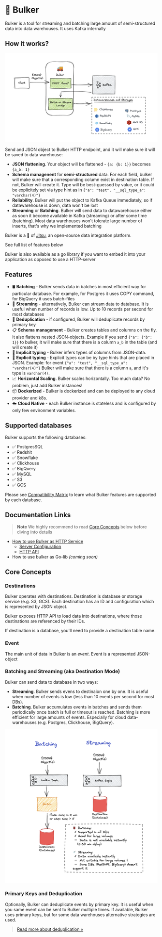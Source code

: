 # 🚚 Bulker

Bulker is a tool for streaming and batching large amount of semi-structured data into data warehouses. It uses Kafka internally

## How it works?

<p align="center">
<img src="./.docs/assets/bulker-summary.excalidraw.png" width="600" />
</p>

Send and JSON object to Bulker HTTP endpoint, and it will make sure it will be saved to data warehouse:
 
 * **JSON flattening**. Your object will be flattened - `{a: {b: 1}}` becomes `{a_b: 1}`
 * **Schema managenent** for **semi-structured** data. For each field, bulker will make sure that a corresponding column exist in destination table. If not, Bulker
will create it. Type will be best-guessed by value, or it could be explicitely set via type hint as in `{"a": "test", "__sql_type_a": "varchar(4)"}`
 * **Reliability**. Bulker will put the object to Kafka Queue immediately, so if datawarehouse is down, data won't be lost
 * **Streaming** or **Batching**. Bulker will send data to datawarehouse either as soon it become available  in Kafka (streaming) or after some time (batching). Most
data warehouses won't tolerate large number of inserts, that's why we implemented batching


Bulker is a 💜 of [Jitsu](https://github.com/jitsucom/jitsu), an open-source data integration platform.

See full list of features below


Bulker is also available as a go library if you want to embed it into your application as opposed to use a HTTP-server

## Features

* 🛢️ **Batching** - Bulker sends data in batches in most efficient way for particular database. For example, for Postgres it uses 
COPY command, for BigQuery it uses batch-files
* 🚿 **Streaming** - alternatively, Bulker can stream data to database. It is useful when number of records is low. Up to 10 records
per second for most databases
* 🐫 **Deduplication** - if configured, Bulker will deduplicate records by primary key 
* 📋 **Schema management** - Bulker creates tables and columns on the fly. It also flattens nested JSON-objects. Example if you send `{"a": {"b": 1}}` to 
bulker, it will make sure that there is a column `a_b` in the table (and will create it)
* 🦾 **Implicit typing** - Bulker infers types of columns from JSON-data.
* 📌 **Explicit typing** - Explicit types can be by type hints that are placed in JSON. Example: for event `{"a": "test", "__sql_type_a": "varchar(4)"}`
Bulker will make sure that there is a column `a`, and it's type is `varchar(4)`.
* 📈 **Horizontal Scaling**. Bulker scales horizontally. Too much data? No problem, just add Bulker instances!
* 📦 **Dockerized** - Bulker is dockerized and can be deployed to any cloud provider and k8s. 
* ☁️ **Cloud Native** - each Bulker instance is stateless and is configured by only few environment variables. 

## Supported databases

Bulker supports the following databases:

 * ✅ PostgresSQL <br/>
 * ✅ Redshit <br/>
 * ✅ Snowflake <br/>
 * ✅ Clickhouse <br/>
 * ✅ BigQuery <br/>
 * ✅ MySQL <br/>
 * ✅ S3 <br/>
 * ✅ GCS <br/>

Please see  [Compatibility Matrix](.docs/db-feature-matrix.md) to learn what Bulker features are supported by each database.


## Documentation Links

> **Note**
> We highly recommend to read [Core Concepts](#core-concepts) below before diving into details

* [How to use Bulker as HTTP Service](./.docs/server-config.md)
  * [Server Configuration](./.docs/server-config.md)  
  * [HTTP API](./.docs/http-api.md)
* How to use bulker as Go-lib *(coming soon)*

## Core Concepts

### Destinations

Bulker operates with destinations. Destination is database or
storage service (e.g. S3, GCS). Each destination has an ID and configuration
which is represented by JSON object.

Bulker exposes HTTP API to load data into destinations, where those
destinations are referenced by their IDs.

If destination is a database, you'll need to provide a destination table name.

### Event

The main unit of data in Bulker is an *event*. Event is a represented JSON-object 

### Batching and Streaming (aka Destination Mode)

Bulker can send data to database in two ways:
 * **Streaming**. Bulker sends evens to destinaion one by one. It is useful when number of events is low (less than 10 events per second for most DBs).
 * **Batching**. Bulker accumulates events in batches and sends them periodically once batch is full or timeout is reached. Batching is more efficient for large amounts of events. Especially for cloud data-warehouses 
(e.g. Postgres, Clickhouse, BigQuery).

<p align="center">
<img src="./.docs/assets/stream-batch.excalidraw.png" width="600" />
</p>

### Primary Keys and Deduplication

Optionally, Bulker can deduplicate events by primary key. It is useful when you same event can be sent to Bulker multiple times.
If available, Bulker uses primary keys, but for some data warehouses alternative strategies are used.

>[Read more about deduplication »](./.docs/db-feature-matrix.md)






